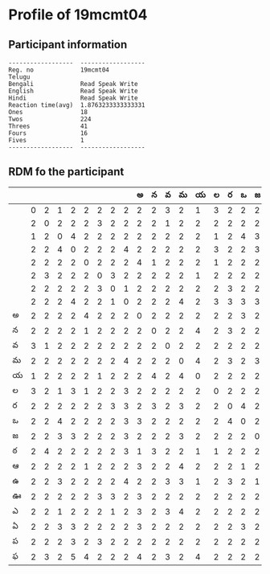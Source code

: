 



# Profile of 19mcmt04

## Participant information



```
------------------  ------------------
Reg. no             19mcmt04
Telugu
Bengali             Read Speak Write
English             Read Speak Write
Hindi               Read Speak Write
Reaction time(avg)  1.8763233333333331
Ones                18
Twos                224
Threes              41
Fours               16
Fives               1
------------------  ------------------
```  

## RDM fo the participant
  
  
|     |     |     |     |     |     |     |     |     |   అ |   న |   వ |   మ |   య |   ల |   ర |   ఒ |   జ |   ఠ |   ఆ |   ఉ |   ఊ |   ఎ |   ఏ |   ప |   ఫ |
|-----|-----|-----|-----|-----|-----|-----|-----|-----|-----|-----|-----|-----|-----|-----|-----|-----|-----|-----|-----|-----|-----|-----|-----|-----|-----|
|     |   0 |   2 |   1 |   2 |   2 |   2 |   2 |   2 |   2 |   2 |   3 |   2 |   1 |   3 |   2 |   2 |   2 |   2 |   2 |   2 |   2 |   2 |   2 |   2 |   2 |
|     |   2 |   0 |   2 |   2 |   2 |   3 |   2 |   2 |   2 |   2 |   1 |   2 |   2 |   2 |   2 |   2 |   2 |   4 |   2 |   2 |   2 |   2 |   2 |   2 |   3 |
|     |   1 |   2 |   0 |   4 |   2 |   2 |   2 |   2 |   2 |   2 |   2 |   2 |   2 |   1 |   2 |   4 |   3 |   2 |   2 |   3 |   2 |   1 |   3 |   2 |   2 |
|     |   2 |   2 |   4 |   0 |   2 |   2 |   2 |   4 |   2 |   2 |   2 |   2 |   2 |   3 |   2 |   2 |   3 |   2 |   2 |   2 |   2 |   2 |   3 |   3 |   5 |
|     |   2 |   2 |   2 |   2 |   0 |   2 |   2 |   2 |   4 |   1 |   2 |   2 |   2 |   1 |   2 |   2 |   2 |   2 |   1 |   2 |   2 |   2 |   2 |   2 |   4 |
|     |   2 |   3 |   2 |   2 |   2 |   0 |   3 |   2 |   2 |   2 |   2 |   2 |   1 |   2 |   2 |   2 |   2 |   2 |   2 |   2 |   3 |   2 |   2 |   3 |   2 |
|     |   2 |   2 |   2 |   2 |   2 |   3 |   0 |   1 |   2 |   2 |   2 |   2 |   2 |   2 |   3 |   2 |   2 |   2 |   2 |   2 |   3 |   1 |   2 |   2 |   2 |
|     |   2 |   2 |   2 |   4 |   2 |   2 |   1 |   0 |   2 |   2 |   2 |   4 |   2 |   3 |   3 |   3 |   3 |   3 |   2 |   4 |   2 |   2 |   2 |   2 |   2 |
| అ   |   2 |   2 |   2 |   2 |   4 |   2 |   2 |   2 |   0 |   2 |   2 |   2 |   2 |   2 |   2 |   3 |   2 |   1 |   3 |   2 |   3 |   3 |   3 |   2 |   4 |
| న   |   2 |   2 |   2 |   2 |   1 |   2 |   2 |   2 |   2 |   0 |   2 |   2 |   4 |   2 |   3 |   2 |   2 |   3 |   2 |   2 |   2 |   2 |   2 |   2 |   2 |
| వ   |   3 |   1 |   2 |   2 |   2 |   2 |   2 |   2 |   2 |   2 |   0 |   2 |   2 |   2 |   2 |   2 |   2 |   2 |   2 |   3 |   2 |   3 |   2 |   2 |   3 |
| మ   |   2 |   2 |   2 |   2 |   2 |   2 |   2 |   4 |   2 |   2 |   2 |   0 |   4 |   2 |   3 |   2 |   3 |   2 |   4 |   3 |   2 |   4 |   2 |   2 |   2 |
| య   |   1 |   2 |   2 |   2 |   2 |   1 |   2 |   2 |   2 |   4 |   2 |   4 |   0 |   2 |   2 |   2 |   2 |   1 |   2 |   1 |   2 |   2 |   2 |   2 |   4 |
| ల   |   3 |   2 |   1 |   3 |   1 |   2 |   2 |   3 |   2 |   2 |   2 |   2 |   2 |   0 |   2 |   2 |   2 |   1 |   2 |   2 |   2 |   2 |   2 |   2 |   2 |
| ర   |   2 |   2 |   2 |   2 |   2 |   2 |   3 |   3 |   2 |   3 |   2 |   3 |   2 |   2 |   0 |   4 |   2 |   2 |   2 |   3 |   2 |   2 |   2 |   2 |   2 |
| ఒ   |   2 |   2 |   4 |   2 |   2 |   2 |   2 |   3 |   3 |   2 |   2 |   2 |   2 |   2 |   4 |   0 |   2 |   2 |   1 |   2 |   2 |   2 |   3 |   2 |   2 |
| జ   |   2 |   2 |   3 |   3 |   2 |   2 |   2 |   3 |   2 |   2 |   2 |   3 |   2 |   2 |   2 |   2 |   0 |   2 |   2 |   1 |   2 |   2 |   2 |   2 |   2 |
| ఠ   |   2 |   4 |   2 |   2 |   2 |   2 |   2 |   3 |   1 |   3 |   2 |   2 |   1 |   1 |   2 |   2 |   2 |   0 |   3 |   3 |   2 |   3 |   2 |   2 |   2 |
| ఆ   |   2 |   2 |   2 |   2 |   1 |   2 |   2 |   2 |   3 |   2 |   2 |   4 |   2 |   2 |   2 |   1 |   2 |   3 |   0 |   4 |   2 |   1 |   2 |   2 |   2 |
| ఉ   |   2 |   2 |   3 |   2 |   2 |   2 |   2 |   4 |   2 |   2 |   3 |   3 |   1 |   2 |   3 |   2 |   1 |   3 |   4 |   0 |   2 |   2 |   2 |   2 |   2 |
| ఊ   |   2 |   2 |   2 |   2 |   2 |   3 |   3 |   2 |   3 |   2 |   2 |   2 |   2 |   2 |   2 |   2 |   2 |   2 |   2 |   2 |   0 |   2 |   2 |   2 |   2 |
| ఎ   |   2 |   2 |   1 |   2 |   2 |   2 |   1 |   2 |   3 |   2 |   3 |   4 |   2 |   2 |   2 |   2 |   2 |   3 |   1 |   2 |   2 |   0 |   2 |   2 |   3 |
| ఏ   |   2 |   2 |   3 |   3 |   2 |   2 |   2 |   2 |   3 |   2 |   2 |   2 |   2 |   2 |   2 |   3 |   2 |   2 |   2 |   2 |   2 |   2 |   0 |   3 |   2 |
| ప   |   2 |   2 |   2 |   3 |   2 |   3 |   2 |   2 |   2 |   2 |   2 |   2 |   2 |   2 |   2 |   2 |   2 |   2 |   2 |   2 |   2 |   2 |   3 |   0 |   2 |
| ఫ   |   2 |   3 |   2 |   5 |   4 |   2 |   2 |   2 |   4 |   2 |   3 |   2 |   4 |   2 |   2 |   2 |   2 |   2 |   2 |   2 |   2 |   3 |   2 |   2 |   0 |